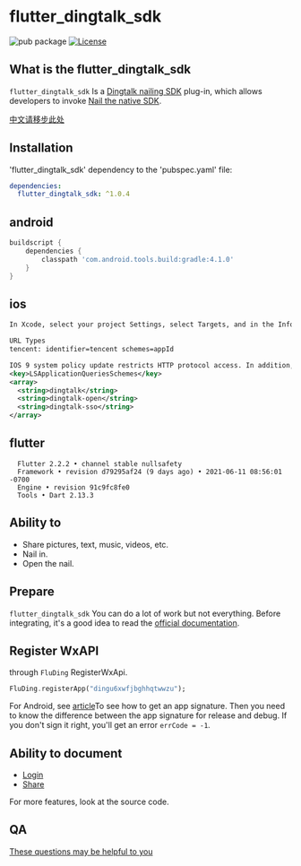 # flutter_dingtalk_sdk

![pub package](https://img.shields.io/pub/v/flutter_dingtalk_sdk.svg)
[![License](https://img.shields.io/badge/License-Apache%202.0-blue.svg)](./LICENSE)

## What is the flutter_dingtalk_sdk

`flutter_dingtalk_sdk` Is a [Dingtalk nailing SDK](https://developers.dingtalk.com/document/mobile-app-guide) plug-in, which allows developers to invoke
[Nail the native SDK](https://developers.weixin.qq.com/doc/oplatform/Mobile_App/Resource_Center_Homepage.html).

[中文请移步此处](./README_CN.md)

## Installation

'flutter_dingtalk_sdk' dependency to the 'pubspec.yaml' file:

```yaml
dependencies:
  flutter_dingtalk_sdk: ^1.0.4
```

## android

```groovy
buildscript {
    dependencies {
        classpath 'com.android.tools.build:gradle:4.1.0'
    }
}
```

## ios

``` xml
In Xcode, select your project Settings, select Targets, and in the Info TAB's URL Type, add "URL Scheme" as the ID of your registered application

URL Types
tencent: identifier=tencent schemes=appId
```

``` xml
IOS 9 system policy update restricts HTTP protocol access. In addition, applications need to whitelist URL Schemes that will be used in "Info.plist" to check whether other applications are installed or not.
<key>LSApplicationQueriesSchemes</key>
<array>
  <string>dingtalk</string>
  <string>dingtalk-open</string>
  <string>dingtalk-sso</string>
</array>
```

## flutter

``` text
  Flutter 2.2.2 • channel stable nullsafety
  Framework • revision d79295af24 (9 days ago) • 2021-06-11 08:56:01 -0700
  Engine • revision 91c9fc8fe0
  Tools • Dart 2.13.3
```

## Ability to

- Share pictures, text, music, videos, etc.
- Nail in.
- Open the nail.

## Prepare

`flutter_dingtalk_sdk` You can do a lot of work but not everything. Before integrating, it's a good idea to read the [official documentation](https://developers.dingtalk.com/document/mobile-app-guide).  

## Register WxAPI

through `FluDing` RegisterWxApi.

```dart
FluDing.registerApp("dingu6xwfjbghhqtwwzu");
```

For Android, see [article](https://developers.dingtalk.com/document/mobile-app-guide/sdk-download?spm=ding_open_doc.document.0.0.350710afk92z1R#section-gz5-iof-0ni)To see how to get an app signature.
Then you need to know the difference between the app signature for release and debug. If you don't sign it right, you'll get an error `errCode = -1`.

## Ability to document

- [Login](./doc/AUTH_CN.md)
- [Share](./doc/SHARE_CN.md)

For more features, look at the source code.

## QA

[These questions may be helpful to you](./doc/QA_CN.md)
